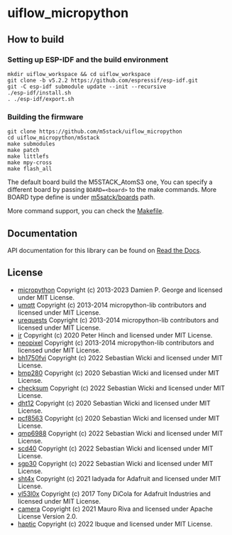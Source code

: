 # uiflow_micropython

## How to build

### Setting up ESP-IDF and the build environment

```shell
mkdir uiflow_workspace && cd uiflow_workspace
git clone -b v5.2.2 https://github.com/espressif/esp-idf.git
git -C esp-idf submodule update --init --recursive
./esp-idf/install.sh
. ./esp-idf/export.sh
```

### Building the firmware

```shell
git clone https://github.com/m5stack/uiflow_micropython
cd uiflow_micropython/m5stack
make submodules
make patch
make littlefs
make mpy-cross
make flash_all
```

The default board build the M5STACK_AtomS3 one, You can specify a different board by passing `BOARD=<board>` to the make commands. More BOARD type define is under [m5satck/boards](./m5stack/boards/) path.

More command support, you can check the [Makefile](./m5stack/Makefile).

## Documentation

API documentation for this library can be found on [Read the Docs](https://uiflow-micropython.readthedocs.io/en/latest/).

## License

- [micropython][] Copyright (c) 2013-2023 Damien P. George and licensed under MIT License.
- [umqtt][] Copyright (c) 2013-2014 micropython-lib contributors and licensed under MIT License.
- [urequests][] Copyright (c) 2013-2014 micropython-lib contributors and licensed under MIT License.
- [ir][] Copyright (c) 2020 Peter Hinch and licensed under MIT License.
- [neopixel][] Copyright (c) 2013-2014 micropython-lib contributors and licensed under MIT License.
- [bh1750fvi][] Copyright (c) 2022 Sebastian Wicki and licensed under MIT License.
- [bmp280][] Copyright (c) 2020 Sebastian Wicki and licensed under MIT License.
- [checksum][] Copyright (c) 2022 Sebastian Wicki and licensed under MIT License.
- [dht12][] Copyright (c) 2020 Sebastian Wicki and licensed under MIT License.
- [pcf8563][] Copyright (c) 2020 Sebastian Wicki and licensed under MIT License.
- [qmp6988][] Copyright (c) 2022 Sebastian Wicki and licensed under MIT License.
- [scd40][] Copyright (c) 2022 Sebastian Wicki and licensed under MIT License.
- [sgp30][] Copyright (c) 2022 Sebastian Wicki and licensed under MIT License.
- [sht4x][] Copyright (c) 2021 ladyada for Adafruit and licensed under MIT License.
- [vl53l0x][] Copyright (c) 2017 Tony DiCola for Adafruit Industries and licensed under MIT License.
- [camera][] Copyright (c) 2021 Mauro Riva and licensed under Apache License Version 2.0.
- [haptic][] Copyright (c) 2022 lbuque and licensed under MIT License.

[micropython]: https://github.com/micropython/micropython
[umqtt]: https://github.com/micropython/micropython-lib
[urequests]: https://github.com/micropython/micropython-lib
[ir]: https://github.com/peterhinch/micropython_ir
[neopixel]: https://github.com/micropython/micropython-lib
[bh1750fvi]: https://github.com/gandro/micropython-m5stamp-c3u
[bmp280]: https://github.com/gandro/micropython-m5stickc-plus
[checksum]: https://github.com/gandro/micropython-m5stamp-c3u
[dht12]: https://github.com/gandro/micropython-m5stickc-plus
[pcf8563]: https://github.com/gandro/micropython-m5stickc-plus
[qmp6988]: https://github.com/gandro/micropython-m5stamp-c3u
[scd40]: https://github.com/gandro/micropython-m5stamp-c3u
[sgp30]: https://github.com/gandro/micropython-m5stamp-c3u
[sht4x]: https://github.com/adafruit/Adafruit_CircuitPython_SHT4x
[vl53l0x]: https://github.com/adafruit/Adafruit_CircuitPython_VL53L0X
[camera]: https://github.com/lemariva/micropython-camera-driver
[haptic]: https://github.com/lbuque/haptic
